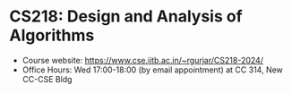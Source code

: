 # CS218: Design and Analysis of Algorithms

- Course website: <https://www.cse.iitb.ac.in/~rgurjar/CS218-2024/>
- Office Hours: Wed 17:00-18:00 (by email appointment) at CC 314, New CC-CSE Bldg
